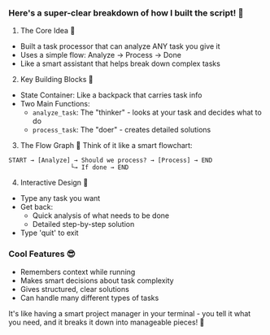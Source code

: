 ### Here's a super-clear breakdown of how I built the script! 🚀

1. The Core Idea 🎯
  - Built a task processor that can analyze ANY task you give it
  - Uses a simple flow: Analyze → Process → Done
  - Like a smart assistant that helps break down complex tasks

2. Key Building Blocks 🧱
  - State Container: Like a backpack that carries task info
  - Two Main Functions:
    - `analyze_task`: The "thinker" - looks at your task and decides what to do
    - `process_task`: The "doer" - creates detailed solutions

3. The Flow Graph 🔄
  Think of it like a smart flowchart:

  ```
  START → [Analyze] → Should we process? → [Process] → END
                   └→ If done → END
  ```

4. Interactive Design 💬
  - Type any task you want
  - Get back:
    - Quick analysis of what needs to be done
    - Detailed step-by-step solution
  - Type 'quit' to exit

### Cool Features 😎
- Remembers context while running
- Makes smart decisions about task complexity
- Gives structured, clear solutions
- Can handle many different types of tasks

It's like having a smart project manager in your terminal - you tell it what you need, and it breaks it down into manageable pieces! 🎉
<br>
